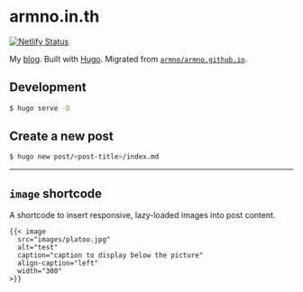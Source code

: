 # armno.in.th

[![Netlify Status](https://api.netlify.com/api/v1/badges/7d34a977-d95b-4b64-9e99-1a1df43ee944/deploy-status)](https://app.netlify.com/sites/armno/deploys)

My [blog](https://armno.in.th). Built with [Hugo](https://gohugo.io/). Migrated from [`armno/armno.github.io`](https://github.com/armno/armno.github.io).

## Development

```sh
$ hugo serve -D
```

## Create a new post

```sh
$ hugo new post/<post-title>/index.md
```

---

## `image` shortcode

A shortcode to insert responsive, lazy-loaded images into post content.

```
{{< image
  src="images/platoo.jpg"
  alt="test"
  caption="caption to display below the picture"
  align-caption="left"
  width="300"
>}}
```
